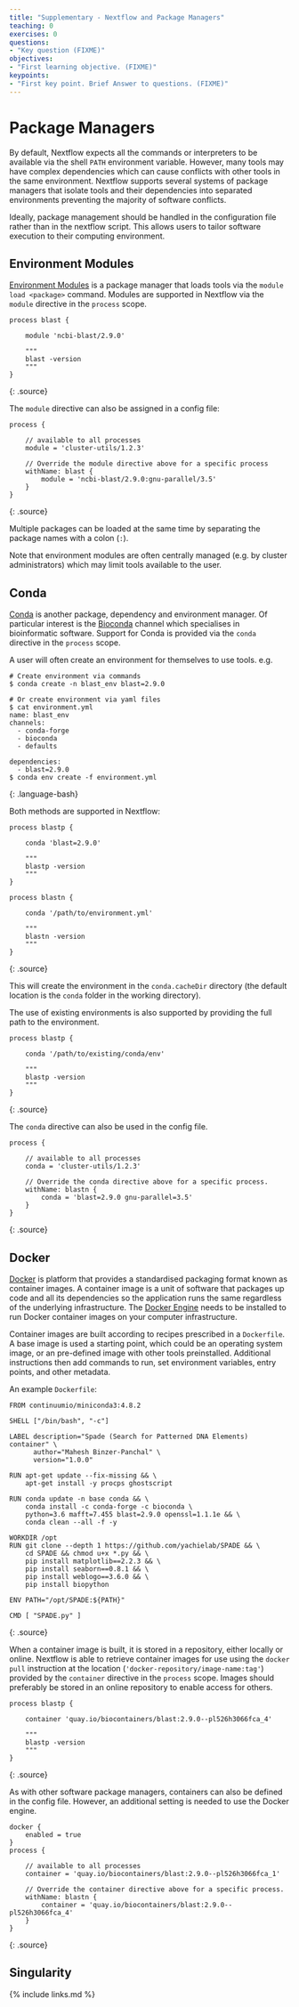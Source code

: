 ```yaml
---
title: "Supplementary - Nextflow and Package Managers"
teaching: 0
exercises: 0
questions:
- "Key question (FIXME)"
objectives:
- "First learning objective. (FIXME)"
keypoints:
- "First key point. Brief Answer to questions. (FIXME)"
---
```


# Package Managers

By default, Nextflow expects all the commands or interpreters
to be available via the shell `PATH` environment variable.
However, many tools may have complex dependencies which can
cause conflicts with other tools in the same environment.
Nextflow supports several systems of package managers that
isolate tools and their dependencies into separated environments
preventing the majority of software conflicts.

Ideally, package management should be handled in the configuration
file rather than in the nextflow script. This allows users
to tailor software execution to their computing environment.

## Environment Modules

[Environment Modules](http://modules.sourceforge.net/)
is a package manager that loads tools via
the `module load <package>` command. Modules are supported in
Nextflow via the `module` directive in the `process` scope.

~~~
process blast {

    module 'ncbi-blast/2.9.0'

    """
    blast -version
    """
}
~~~
{: .source}

The `module` directive can also be assigned in a config file:
~~~
process {

    // available to all processes
    module = 'cluster-utils/1.2.3'

    // Override the module directive above for a specific process
    withName: blast {
        module = 'ncbi-blast/2.9.0:gnu-parallel/3.5'
    }
}
~~~
{: .source}

Multiple packages can be loaded at the same time by separating the
package names with a colon (`:`).

Note that environment modules are often centrally managed (e.g. by
cluster administrators) which may limit tools available to the user.

## Conda

[Conda](https://docs.conda.io/en/latest/) is another package, dependency and environment manager. Of particular interest is the
[Bioconda](https://bioconda.github.io/) channel which specialises
in bioinformatic software. Support for Conda is provided via the
`conda` directive in the `process` scope.

A user will often create an environment for themselves to use tools.
e.g.
~~~
# Create environment via commands
$ conda create -n blast_env blast=2.9.0

# Or create environment via yaml files
$ cat environment.yml
name: blast_env
channels:
  - conda-forge
  - bioconda
  - defaults

dependencies:
  - blast=2.9.0
$ conda env create -f environment.yml
~~~
{: .language-bash}

Both methods are supported in Nextflow:
~~~
process blastp {

    conda 'blast=2.9.0'

    """
    blastp -version
    """
}

process blastn {

    conda '/path/to/environment.yml'

    """
    blastn -version
    """
}
~~~
{: .source}

This will create the environment in the `conda.cacheDir` directory (the default location is the `conda` folder in the working directory).

The use of existing environments is also supported by providing
the full path to the environment.
~~~
process blastp {

    conda '/path/to/existing/conda/env'

    """
    blastp -version
    """
}
~~~
{: .source}

The `conda` directive can also be used in the config file.
~~~
process {

    // available to all processes
    conda = 'cluster-utils/1.2.3'

    // Override the conda directive above for a specific process.
    withName: blastn {
        conda = 'blast=2.9.0 gnu-parallel=3.5'
    }
}
~~~~
{: .source}

## Docker

[Docker](https://www.docker.com/) is platform that provides a
standardised packaging format known as container images. A container
image is a unit of software that packages up
code and all its dependencies so the application runs the same regardless
of the underlying infrastructure. The [Docker Engine](https://www.docker.com/products/container-runtime) needs to be installed to run
Docker container images on your computer infrastructure.

Container images are built according to recipes prescribed in a
`Dockerfile`. A base image is used a starting point, which could
be an operating system image, or an pre-defined image with other tools
preinstalled. Additional instructions then add commands to run,
set environment variables, entry points, and other metadata.

An example `Dockerfile`:
~~~
FROM continuumio/miniconda3:4.8.2

SHELL ["/bin/bash", "-c"]

LABEL description="Spade (Search for Patterned DNA Elements) container" \
      author="Mahesh Binzer-Panchal" \
      version="1.0.0"

RUN apt-get update --fix-missing && \
    apt-get install -y procps ghostscript

RUN conda update -n base conda && \
    conda install -c conda-forge -c bioconda \
	python=3.6 mafft=7.455 blast=2.9.0 openssl=1.1.1e && \
    conda clean --all -f -y

WORKDIR /opt
RUN git clone --depth 1 https://github.com/yachielab/SPADE && \
    cd SPADE && chmod u+x *.py && \
    pip install matplotlib==2.2.3 && \
    pip install seaborn==0.8.1 && \
    pip install weblogo==3.6.0 && \
    pip install biopython

ENV PATH="/opt/SPADE:${PATH}"

CMD [ "SPADE.py" ]
~~~
{: .source}

When a container image is built, it is stored in a repository, either
locally or online. Nextflow is able to retrieve container images for use
using the `docker pull` instruction at the location
(`'docker-repository/image-name:tag'`) provided by the
`container` directive in the `process` scope. Images should preferably
be stored in an online repository to enable access for others.

~~~
process blastp {

    container 'quay.io/biocontainers/blast:2.9.0--pl526h3066fca_4'

    """
    blastp -version
    """
}
~~~
{: .source}

As with other software package managers, containers can also
be defined in the config file. However, an additional setting
is needed to use the Docker engine.
~~~
docker {
    enabled = true
}
process {

    // available to all processes
    container = 'quay.io/biocontainers/blast:2.9.0--pl526h3066fca_1'

    // Override the container directive above for a specific process.
    withName: blastn {
        container = 'quay.io/biocontainers/blast:2.9.0--pl526h3066fca_4'
    }
}
~~~
{: .source}

## Singularity


{% include links.md %}
